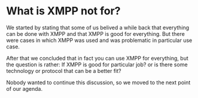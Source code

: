 # What is XMPP not for?

We started by stating that some of us belived a while back that everything can be done with XMPP and that XMPP is good for everything. But there were cases in which XMPP was used and was problematic in particular use case. 

After that we concluded that in fact you can use XMPP for everything, but the question is rather: If XMPP is good for particular job? or is there some technology or protocol that can be a better fit?

Nobody wanted to continue this discussion, so we moved to the next point of our agenda.
